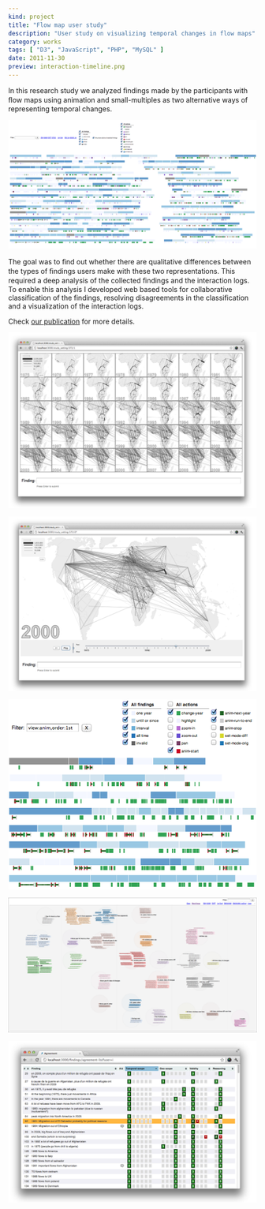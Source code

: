 ```yaml
---
kind: project
title: "Flow map user study"
description: "User study on visualizing temporal changes in flow maps"
category: works
tags: [ "D3", "JavaScript", "PHP", "MySQL" ]
date: 2011-11-30
preview: interaction-timeline.png
---
```


In this research study we analyzed ﬁndings made by the participants with ﬂow maps using animation and small-multiples as two alternative ways of representing temporal
changes. 

![](interaction-timeline.png)

The goal was to ﬁnd out whether there are qualitative differences between the types of ﬁndings users make with these two representations. 
This required a deep analysis of the collected ﬁndings and the interaction logs. To enable this analysis
I developed web based tools for collaborative  classification of the findings, resolving disagreements in the classification and a visualization of the interaction logs.

Check [our publication](jflowmap-user-study.pdf) for more details.

![](sm.png)

![](anim.png)


![](anim-actions.png)



![](tool-crop.png)

![](agreement.png)
